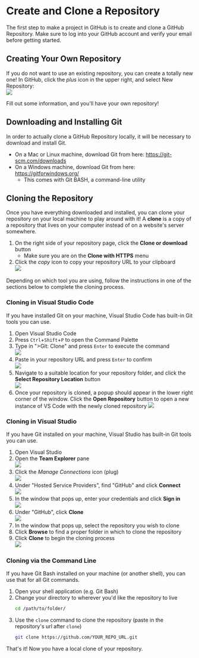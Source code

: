 # Create and Clone a Repository
The first step to make a project in GitHub is to create and clone a GitHub Repository. Make sure to log into your GitHub account and verify your email before getting started.

## Creating Your Own Repository
If you do not want to use an existing repository, you can create a totally new one! In GitHub, click the _plus_ icon in the upper right, and select New Repository:  
![](https://i.imgur.com/nYm5RJh.png)

Fill out some information, and you'll have your own repository!

## Downloading and Installing Git
In order to actually clone a GitHub Repository locally, it will be necessary to download and install Git.

- On a Mac or Linux machine, download Git from here: https://git-scm.com/downloads
- On a Windows machine, download Git from here: https://gitforwindows.org/
    - This comes with Git BASH, a command-line utility

## Cloning the Repository
Once you have everything downloaded and installed, you can clone your repository on your local machine to play around with it!  A **clone** is a copy of a repository that lives on your computer instead of on a website's server somewhere.

1. On the right side of your repository page, click the **Clone or download** button
    - Make sure you are on the **Clone with HTTPS** menu
1. Click the _copy_ icon to copy your repository URL to your clipboard  
    ![](https://i.imgur.com/D1iXTDp.png)

Depending on which tool you are using, follow the instructions in one of the sections below to complete the cloning process.

### Cloning in Visual Studio Code
If you have installed Git on your machine, Visual Studio Code has built-in Git tools you can use.

1. Open Visual Studio Code
1. Press `Ctrl`+`Shift`+`P` to open the Command Palette
1. Type in ">Git: Clone" and press `Enter` to execute the command  
    ![](https://i.imgur.com/WEoYQer.png)
1. Paste in your repository URL and press `Enter` to confirm  
    ![](https://i.imgur.com/UZHIFN0.png)
1. Navigate to a suitable location for your repository folder, and click the **Select Repository Location** button  
    ![](https://i.imgur.com/ELgHyHy.png)
1. Once your repository is cloned, a popup should appear in the lower right corner of the window. Click the **Open Repository** button to open a new instance of VS Code with the newly cloned repository
    ![](https://i.imgur.com/rKdgz2p.png)

### Cloning in Visual Studio
If you have Git installed on your machine, Visual Studio has built-in Git tools you can use.

1. Open Visual Studio
1. Open the **Team Explorer** pane  
    ![](https://i.imgur.com/TIRIdPc.png)
1. Click the _Manage Connections_ icon (plug)  
    ![](https://i.imgur.com/jOUjiQY.png)
1. Under "Hosted Service Providers", find "GitHub" and click **Connect**  
    ![](https://i.imgur.com/3VvhShx.png)
1. In the window that pops up, enter your credentials and click **Sign in**  
    ![](https://i.imgur.com/3DrwOTR.png)
1. Under "GitHub", click **Clone**  
    ![](https://i.imgur.com/FpDvXrq.png)
1. In the window that pops up, select the repository you wish to clone
1. Click **Browse** to find a proper folder in which to clone the repository
1. Click **Clone** to begin the cloning process  
    ![](https://i.imgur.com/vc1k5M6.png)

### Cloning via the Command Line
If you have Git Bash installed on your machine (or another shell), you can use that for all Git commands.

1. Open your shell application (e.g. Git Bash)
1. Change your directory to wherever you'd like the repository to live
    ```bash
    cd /path/to/folder/
    ```
1. Use the `clone` command to clone the repository (paste in the repository's url after `clone`)
    ```bash
    git clone https://github.com/YOUR_REPO_URL.git
    ```

That's it! Now you have a local clone of your repository.